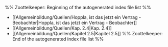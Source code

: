 %% Zoottelkeeper: Beginning of the autogenerated index file list  %%
-  [[Allgemeinbildung/Quellen/Hoppla, ist das jetzt ein Vertrag - Beobachter|Hoppla, ist das jetzt ein Vertrag - Beobachter]]
-  [[Allgemeinbildung/Quellen/Kap. 2.4|Kap. 2.4]]
-  [[Allgemeinbildung/Quellen/Kapitel 2.5|Kapitel 2.5]]
%% Zoottelkeeper: End of the autogenerated index file list  %%
